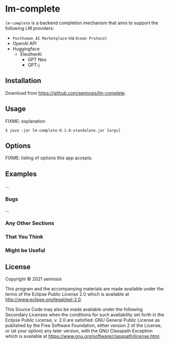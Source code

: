 # lm-complete

`lm-complete` is a backend completion mechanism
that aims to support the following LM
providers:

- `Posthuman AI Marketplace` via `Ocean Protocol`
- OpenAI API
- Huggingface
  - EleutherAI
    - GPT Neo
    - GPT-j

## Installation

Download from https://github.com/semiosis/lm-complete.

## Usage

FIXME: explanation

    $ java -jar lm-complete-0.1.0-standalone.jar [args]

## Options

FIXME: listing of options this app accepts.

## Examples

...

### Bugs

...

### Any Other Sections
### That You Think
### Might be Useful

## License

Copyright © 2021 semiosis

This program and the accompanying materials are made available under the
terms of the Eclipse Public License 2.0 which is available at
http://www.eclipse.org/legal/epl-2.0.

This Source Code may also be made available under the following Secondary
Licenses when the conditions for such availability set forth in the Eclipse
Public License, v. 2.0 are satisfied: GNU General Public License as published by
the Free Software Foundation, either version 2 of the License, or (at your
option) any later version, with the GNU Classpath Exception which is available
at https://www.gnu.org/software/classpath/license.html.
